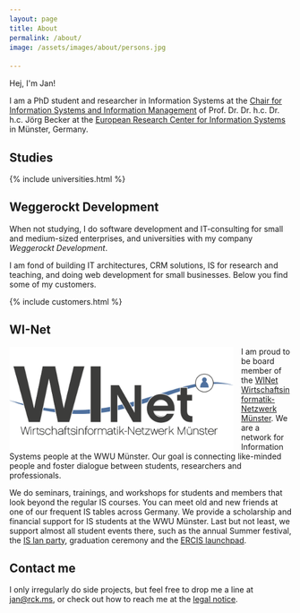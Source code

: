 ```yaml
---
layout: page
title: About
permalink: /about/
image: /assets/images/about/persons.jpg

---
```


Hej, I'm Jan!

I am a PhD student and researcher in Information Systems at the [Chair for Information Systems and Information Management](https://www.wi.uni-muenster.de/department/groups/is/profile) of Prof. Dr. Dr. h.c. Dr. h.c. Jörg Becker at the [European Research Center for Information Systems](https://www.ercis.org) in Münster, Germany. 

## Studies

{% include universities.html %}

 
## Weggerockt Development
 
When not studying, I do software development and IT-consulting for small and medium-sized enterprises, and universities with my company *Weggerockt Development*.

I am fond of building IT architectures, CRM solutions, IS for research and teaching, and doing web development for small businesses. Below you find some of my customers.


{% include customers.html %}

## WI-Net

<a href="https://www.wi-net.de"><img style="float:left;margin-right:1em" width="400" src="/assets/images/about/winet@2x.png" /></a>

I am proud to be board member of the <a href="https://www.wi-net.de">WINet Wirtschaftsinformatik-Netzwerk Münster</a>. We are a network for Information Systems people at the WWU Münster. Our goal is connecting like-minded people and foster dialogue between students, researchers and professionals. 

We do seminars, trainings, and workshops for students and members that look beyond the regular IS courses. You can meet old and new friends at one of our frequent IS tables across Germany. We provide a scholarship and financial support for IS students at the WWU Münster. Last but not least, we support almost all student events there, such as the annual Summer festival, the [IS lan party](http://www.wi-lanparty.de/), graduation ceremony and the [ERCIS launchpad](http://www.ercis-launchpad.de/).

## Contact me

I only irregularly do side projects, but feel free to drop me a line at [jan@rck.ms](mailto:jan@rck.ms), or check out how to reach me at the [legal notice](/impressum/).
